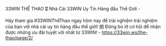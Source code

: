 33WIN THỂ THAO 🎖️ Nhà Cái 33WIN Uy Tín Hàng đầu Thế Giới - 

Hãy tham gia #33WINThểThao ngay hôm nay để trải nghiệm trải nghiệm của bạn với nhà cái uy tín hàng đầu thế giới! 朗 Đừng bỏ lỡ cơ hội để nhận được những ưu đãi tuyệt vời nhất từ 33WIN! - https://33win.ws/the-thao/page/2/
